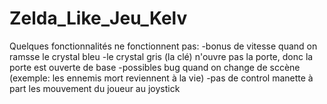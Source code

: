 # Zelda_Like_Jeu_Kelv

Quelques fonctionnalités ne fonctionnent pas:
-bonus de vitesse quand on ramsse le crystal bleu
-le crystal gris (la clé) n'ouvre pas la porte, donc la porte est ouverte de base
-possibles bug quand on change de sccène (exemple: les ennemis mort reviennent à la vie)
-pas de control manette à part les mouvement du joueur au joystick
 
